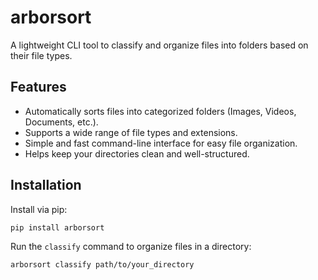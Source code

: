 # arborsort

A lightweight CLI tool to classify and organize files into folders based on their file types.

## Features

- Automatically sorts files into categorized folders (Images, Videos, Documents, etc.).
- Supports a wide range of file types and extensions.
- Simple and fast command-line interface for easy file organization.
- Helps keep your directories clean and well-structured.

## Installation

Install via pip:

```bash
pip install arborsort
```


Run the `classify` command to organize files in a directory:

```bash
arborsort classify path/to/your_directory
```
